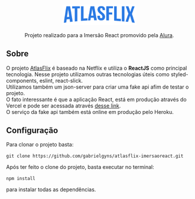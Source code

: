 <p align="center">
  <img src="/src/assets/imgs/atlasflix.png" width="200" />
  <br /><br /> 
  Projeto realizado para a Imersão React promovido pela <a href="https://www.alura.com.br/" target="_blank">Alura</a>.
</p>

## Sobre
O projeto [AtlasFlix](https://atlasflix-imersaoreact.vercel.app/ "AtlasFlix") é baseado na Netflix e utiliza o **ReactJS** como principal tecnologia. Nesse projeto utilizamos outras tecnologias úteis como styled-components, eslint, react-slick.
<br />Utilizamos também um json-server para criar uma fake api afim de testar o projeto.
<br />O fato interessante é que a aplicação React, está em produção através do Vercel e pode ser acessada através [desse link](https://atlasflix-imersaoreact.vercel.app/ "desse link").
<br />O serviço da fake api também está online em produção pelo Heroku.

## Configuração
Para clonar o projeto basta:
```
git clone https://github.com/gabrielgyns/atlasflix-imersaoreact.git
```
Após ter feito o clone do projeto, basta executar no terminal:
```
npm install
```
para instalar todas as dependências.
